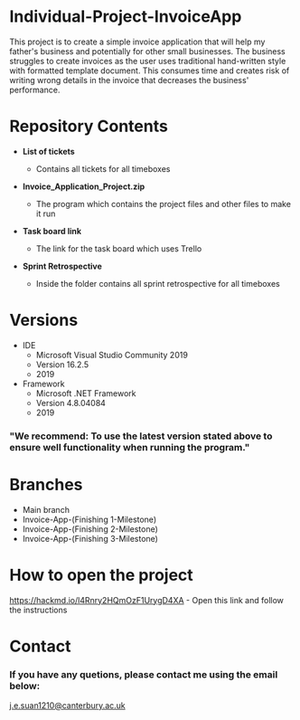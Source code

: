 # Individual-Project-InvoiceApp
 This project is to create a simple invoice application that will help my father's business and potentially for other small businesses. The business struggles to create invoices as the user uses traditional hand-written style with formatted template document. This consumes time and creates risk of writing wrong details in the invoice that decreases the business' performance.
 
 
 # Repository Contents
 
 * **List of tickets**
     * Contains all tickets for all timeboxes


 * **Invoice_Application_Project.zip**
     * The program which contains the project files and other files to make it run


* **Task board link**
    * The link for the task board which uses Trello

* **Sprint Retrospective**
     * Inside the folder contains all sprint retrospective for all timeboxes

# Versions
* IDE
  * Microsoft Visual Studio Community 2019
  * Version 16.2.5
  * 2019
* Framework 
  * Microsoft .NET Framework
  * Version 4.8.04084
  * 2019

 ### "**We recommend**: To use the latest version stated above to ensure well functionality when running the program."  
 

# Branches
* Main branch
* Invoice-App-(Finishing 1-Milestone)
* Invoice-App-(Finishing 2-Milestone)
* Invoice-App-(Finishing 3-Milestone)
  

# How to open the project

  https://hackmd.io/l4Rnry2HQmOzF1UrygD4XA - Open this link and follow the instructions
  
  
  
# Contact
### If you have any quetions, please contact me using the email below:

j.e.suan1210@canterbury.ac.uk
  
  
  
